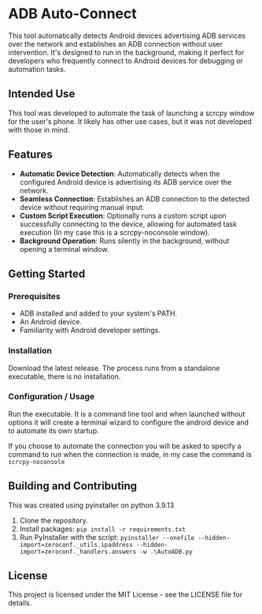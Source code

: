 # ADB Auto-Connect

This tool automatically detects Android devices advertising ADB services over the network and establishes an ADB
connection without user intervention. It's designed to run in the background, making it perfect for developers who
frequently connect to Android devices for debugging or automation tasks.

## Intended Use

This tool was developed to automate the task of launching a scrcpy window for the user's phone. It likely has other use
cases, but it was not developed with those in mind.

## Features

- **Automatic Device Detection**: Automatically detects when the configured Android device is advertising its ADB service over the network.
- **Seamless Connection**: Establishes an ADB connection to the detected device without requiring manual input.
- **Custom Script Execution**: Optionally runs a custom script upon successfully connecting to the device, allowing for automated task execution (In my case this is a scrcpy-noconsole window).
- **Background Operation**: Runs silently in the background, without opening a terminal window.

## Getting Started

### Prerequisites

- ADB installed and added to your system's PATH.
- An Android device.
- Familiarity with Android developer settings.

### Installation

Download the latest release. The process runs from a standalone executable, there is no installation.

### Configuration / Usage

Run the executable. It is a command line tool and when launched without options it will create a terminal wizard to configure the android device and to automate its own startup.

If you choose to automate the connection you will be asked to specify a command to run when the connection is made, in my case the command is `scrcpy-noconsole`

## Building and Contributing

This was created using pyinstaller on python 3.9.13

1. Clone the repository.
2. Install packages: `pip install -r requirements.txt`
3. Run PyInstaller with the script: `pyinstaller --onefile --hidden-import=zeroconf._utils.ipaddress --hidden-import=zeroconf._handlers.answers -w .\AutoADB.py`

## License

This project is licensed under the MIT License - see the LICENSE file for details.
